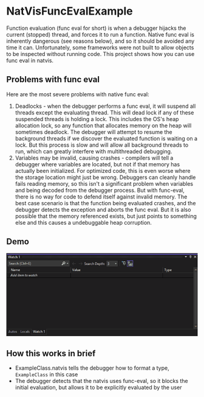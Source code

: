 # NatVisFuncEvalExample

Function evaluation (func eval for short) is when a debugger hijacks the current (stopped) thread, and
forces it to run a function. Native func eval is inherently dangerous (see reasons below), and so it
should be avoided any time it can. Unfortunately, some frameworks were not built to allow objects
to be inspected without running code. This project shows how you can use func eval in natvis.

## Problems with func eval

Here are the most severe problems with native func eval:

1. Deadlocks - when the debugger performs a func eval, it will suspend all threads except the
evaluating thread. This will dead lock if any of these suspended threads is holding a lock. This
includes the OS's heap allocation lock, so any function that allocates memory on the heap will
sometimes deadlock. The debugger will attempt to resume the background threads if we discover
the evaluated function is waiting on a lock. But this process is slow and will allow all
background threads to run, which can greatly interfere with multithreaded debugging.
2. Variables may be invalid, causing crashes - compilers will tell a debugger where variables are
located, but not if that memory has actually been initialized. For optimized code, this is
even worse where the storage location might just be wrong. Debuggers can cleanly handle fails
reading memory, so this isn't a significant problem when variables and being decoded from the
debugger process. But with func-eval, there is no way for code to defend itself against
invalid memory. The best case scenario is that the function being evaluated crashes, and
the debugger detects the exception and aborts the func eval. But it is also possible that the
memory referenced exists, but just points to something else and this causes a undebuggable
heap corruption.

## Demo

![Demo](demo.gif)

## How this works in brief

- ExampleClass.natvis tells the debugger how to format a type, `ExampleClass` in this case
- The debugger detects that the natvis uses func-eval, so it blocks the initial evaluation, but allows it to be explicitly evaluated by the user